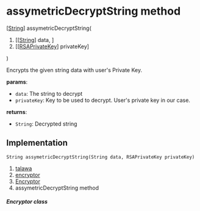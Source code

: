 
<div>

# assymetricDecryptString method

</div>


[[String](https://api.flutter.dev/flutter/dart-core/String-class.html)]
assymetricDecryptString(

1.  [[[String](https://api.flutter.dev/flutter/dart-core/String-class.md)]
    data, ]
2.  [[[RSAPrivateKey](https://pub.dev/documentation/pointycastle/3.9.1/pointycastle/RSAPrivateKey-class.html)]
    privateKey]

)



Encrypts the given string data with user\'s Private Key.

**params**:

-   `data`: The string to decrypt
-   `privateKey`: Key to be used to decrypt. User\'s private key in our
    case.

**returns**:

-   `String`: Decrypted string



## Implementation

``` language-dart
String assymetricDecryptString(String data, RSAPrivateKey privateKey) 
```







1.  [talawa](../../index.md)
2.  [encryptor](../../utils_encryptor/)
3.  [Encryptor](../../utils_encryptor/Encryptor-class.md)
4.  assymetricDecryptString method

##### Encryptor class







